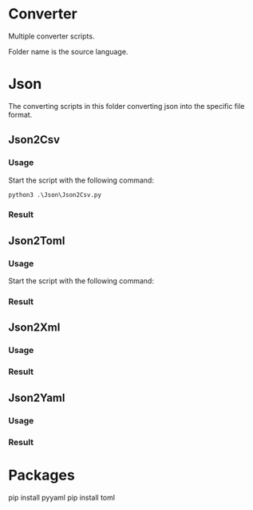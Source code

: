 # Converter

Multiple converter scripts. 

Folder name is the source language.
##

# Json

The converting scripts in this folder converting json into the specific file format.

## Json2Csv

### Usage

Start the script with the following command:

```
python3 .\Json\Json2Csv.py
```

### Result

## Json2Toml

### Usage

Start the script with the following command:

### Result

## Json2Xml

### Usage

### Result

## Json2Yaml

### Usage

### Result

# Packages

pip install pyyaml
pip install toml